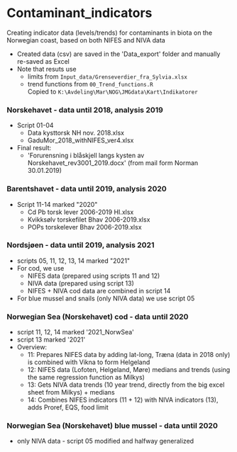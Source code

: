 # Contaminant_indicators

Creating indicator data (levels/trends) for contaminants in biota on the Norwegian coast, based on both NIFES and NIVA data  
  
* Created data (csv) are saved in the 'Data_export' folder and manually re-saved as Excel    
* Note that resuts use   
    - limits from `Input_data/Grenseverdier_fra_Sylvia.xlsx` 
    - trend functions from `00_Trend_functions.R`  
 Copied to `K:\Avdeling\Mar\NOG\JMGdata\Kart\Indikatorer` 

### Norskehavet - data until 2018, analysis 2019   
* Script 01-04    
    - Data kysttorsk NH nov. 2018.xlsx  
    - GaduMor_2018_withNIFES_ver4.xlsx   
* Final result:   
    - 'Forurensning i blåskjell langs kysten av Norskehavet_rev3001_2019.docx' (from mail form Norman 30.01.2019)  

### Barentshavet - data until 2019, analysis 2020   
* Script 11-14 marked "2020"   
    - Cd Pb torsk lever 2006-2019 HI.xlsx
    - Kvikksølv torskefilet Bhav 2006-2019.xlsx
    - POPs torskelever Bhav 2006-2019.xlsx

### Nordsjøen -  data until 2019, analysis 2021  
* scripts 05, 11, 12, 13, 14 marked "2021"     
* For cod, we use     
    - NIFES data (prepared using scripts 11 and 12)   
    - NIVA data (prepared using script 13)   
    - NIFES + NIVA cod data are combined in script 14    
* For blue mussel and snails (only NIVA data) we use script 05   

### Norwegian Sea (Norskehavet) cod - data until 2020       
* script 11, 12, 14 marked '2021_NorwSea'
* script 13 marked '2021'  
* Overview:  
    - 11: Prepares NIFES data by adding lat-long, Træna (data in 2018 only) is combined with Vikna to form Helgeland  
    - 12: NIFES data (Lofoten, Helgeland, Møre) medians and trends (using the same regression function as Milkys)   
    - 13: Gets NIVA data trends (10 year trend, directly from the big excel sheet from Milkys) + medians    
    - 14: Combines NIFES indicators (11 + 12) with NIVA indicators (13), adds Proref, EQS, food limit   
    
### Norwegian Sea (Norskehavet) blue mussel - data until 2020       
* only NIVA data - script 05 modified and halfway generalized





